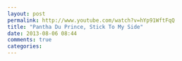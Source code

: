 ```yaml
---
layout: post
permalink: http://www.youtube.com/watch?v=hYp91WftFqQ
title: "Pantha Du Prince, Stick To My Side"
date: 2013-08-06 08:44
comments: true
categories: 
---
```

